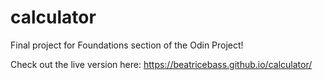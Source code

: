 # calculator

Final project for Foundations section of the Odin Project!

Check out the live version here: https://beatricebass.github.io/calculator/

